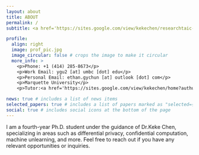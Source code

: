 ```yaml
---
layout: about
title: ABOUT
permalink: /
subtitle: <a href='https://sites.google.com/view/kekechen/researchtaic-lab?authuser=0'>Trustworthy and Intelligent Computing Lab (TAIC)</a>

profile:
  align: right
  image: prof_pic.jpg
  image_circular: false # crops the image to make it circular
  more_info: >
    <p>Phone: +1 (414) 285-8673</p>
    <p>Work Email: ygu2 [at] umbc [dot] edu</p>
    <p>Personal Email: ethan.gychun [at] outlook [dot] com</p>
    <p>Marquette University</p>
    <p>Tutor:<a href='https://sites.google.com/view/kekechen/home?authuser=0'>Dr.Keke Chen</a><p>

news: true # includes a list of news items
selected_papers: true # includes a list of papers marked as "selected={true}"
social: true # includes social icons at the bottom of the page
---
```


I am a fourth-year Ph.D. student under the guidance of Dr.Keke Chen, specializing in areas such as differential privacy, confidential computation, machine unlearning, and more. Feel free to reach out if you have any relevant opportunities or inquiries.
